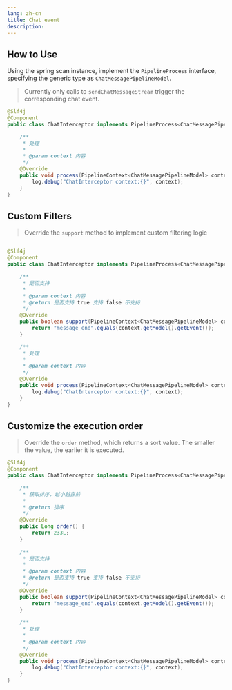 ```yaml
---
lang: zh-cn
title: Chat event
description: 
---
```


## How to Use

Using the spring scan instance, implement the `PipelineProcess` interface, specifying the generic type as
`ChatMessagePipelineModel`.
> Currently only calls to `sendChatMessageStream` trigger the corresponding chat event.

```java
@Slf4j
@Component
public class ChatInterceptor implements PipelineProcess<ChatMessagePipelineModel> {

    /**
     * 处理
     *
     * @param context 内容
     */
    @Override
    public void process(PipelineContext<ChatMessagePipelineModel> context) {
        log.debug("ChatInterceptor context:{}", context);
    }
}
```

## Custom Filters

> Override the `support` method to implement custom filtering logic

```java

@Slf4j
@Component
public class ChatInterceptor implements PipelineProcess<ChatMessagePipelineModel> {

    /**
     * 是否支持
     *
     * @param context 内容
     * @return 是否支持 true 支持 false 不支持
     */
    @Override
    public boolean support(PipelineContext<ChatMessagePipelineModel> context) {
        return "message_end".equals(context.getModel().getEvent());
    }

    /**
     * 处理
     *
     * @param context 内容
     */
    @Override
    public void process(PipelineContext<ChatMessagePipelineModel> context) {
        log.debug("ChatInterceptor context:{}", context);
    }
}
```

## Customize the execution order

> Override the `order` method, which returns a sort value. The smaller the value, the earlier it is executed.

```java
@Slf4j
@Component
public class ChatInterceptor implements PipelineProcess<ChatMessagePipelineModel> {

    /**
     * 获取排序，越小越靠前
     *
     * @return 排序
     */
    @Override
    public Long order() {
        return 233L;
    }
    
    /**
     * 是否支持
     *
     * @param context 内容
     * @return 是否支持 true 支持 false 不支持
     */
    @Override
    public boolean support(PipelineContext<ChatMessagePipelineModel> context) {
        return "message_end".equals(context.getModel().getEvent());
    }
    
    /**
     * 处理
     *
     * @param context 内容
     */
    @Override
    public void process(PipelineContext<ChatMessagePipelineModel> context) {
        log.debug("ChatInterceptor context:{}", context);
    }
}
```
